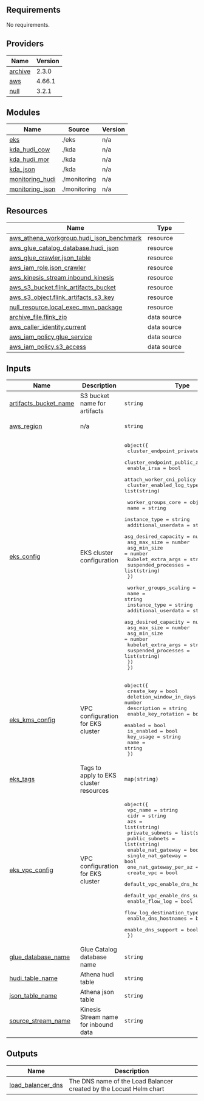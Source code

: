 <!-- BEGINNING OF PRE-COMMIT-TERRAFORM DOCS HOOK -->
## Requirements

No requirements.

## Providers

| Name | Version |
|------|---------|
| <a name="provider_archive"></a> [archive](#provider\_archive) | 2.3.0 |
| <a name="provider_aws"></a> [aws](#provider\_aws) | 4.66.1 |
| <a name="provider_null"></a> [null](#provider\_null) | 3.2.1 |

## Modules

| Name | Source | Version |
|------|--------|---------|
| <a name="module_eks"></a> [eks](#module\_eks) | ./eks | n/a |
| <a name="module_kda_hudi_cow"></a> [kda\_hudi\_cow](#module\_kda\_hudi\_cow) | ./kda | n/a |
| <a name="module_kda_hudi_mor"></a> [kda\_hudi\_mor](#module\_kda\_hudi\_mor) | ./kda | n/a |
| <a name="module_kda_json"></a> [kda\_json](#module\_kda\_json) | ./kda | n/a |
| <a name="module_monitoring_hudi"></a> [monitoring\_hudi](#module\_monitoring\_hudi) | ./monitoring | n/a |
| <a name="module_monitoring_json"></a> [monitoring\_json](#module\_monitoring\_json) | ./monitoring | n/a |

## Resources

| Name | Type |
|------|------|
| [aws_athena_workgroup.hudi_json_benchmark](https://registry.terraform.io/providers/hashicorp/aws/latest/docs/resources/athena_workgroup) | resource |
| [aws_glue_catalog_database.hudi_json](https://registry.terraform.io/providers/hashicorp/aws/latest/docs/resources/glue_catalog_database) | resource |
| [aws_glue_crawler.json_table](https://registry.terraform.io/providers/hashicorp/aws/latest/docs/resources/glue_crawler) | resource |
| [aws_iam_role.json_crawler](https://registry.terraform.io/providers/hashicorp/aws/latest/docs/resources/iam_role) | resource |
| [aws_kinesis_stream.inbound_kinesis](https://registry.terraform.io/providers/hashicorp/aws/latest/docs/resources/kinesis_stream) | resource |
| [aws_s3_bucket.flink_artifacts_bucket](https://registry.terraform.io/providers/hashicorp/aws/latest/docs/resources/s3_bucket) | resource |
| [aws_s3_object.flink_artifacts_s3_key](https://registry.terraform.io/providers/hashicorp/aws/latest/docs/resources/s3_object) | resource |
| [null_resource.local_exec_mvn_package](https://registry.terraform.io/providers/hashicorp/null/latest/docs/resources/resource) | resource |
| [archive_file.flink_zip](https://registry.terraform.io/providers/hashicorp/archive/latest/docs/data-sources/file) | data source |
| [aws_caller_identity.current](https://registry.terraform.io/providers/hashicorp/aws/latest/docs/data-sources/caller_identity) | data source |
| [aws_iam_policy.glue_service](https://registry.terraform.io/providers/hashicorp/aws/latest/docs/data-sources/iam_policy) | data source |
| [aws_iam_policy.s3_access](https://registry.terraform.io/providers/hashicorp/aws/latest/docs/data-sources/iam_policy) | data source |

## Inputs

| Name | Description | Type | Default | Required |
|------|-------------|------|---------|:--------:|
| <a name="input_artifacts_bucket_name"></a> [artifacts\_bucket\_name](#input\_artifacts\_bucket\_name) | S3 bucket name for artifacts | `string` | n/a | yes |
| <a name="input_aws_region"></a> [aws\_region](#input\_aws\_region) | n/a | `string` | `"eu-west-1"` | no |
| <a name="input_eks_config"></a> [eks\_config](#input\_eks\_config) | EKS cluster configuration | <pre>object({<br>    cluster_endpoint_private_access = bool<br>    cluster_endpoint_public_access  = bool<br>    enable_irsa                     = bool<br>    attach_worker_cni_policy        = bool<br>    cluster_enabled_log_types       = list(string)<br><br>    worker_groups_core = object({<br>      name                 = string<br>      instance_type        = string<br>      additional_userdata  = string<br>      asg_desired_capacity = number<br>      asg_max_size         = number<br>      asg_min_size         = number<br>      kubelet_extra_args   = string<br>      suspended_processes  = list(string)<br>    })<br><br>    worker_groups_scaling = object({<br>      name                 = string<br>      instance_type        = string<br>      additional_userdata  = string<br>      asg_desired_capacity = number<br>      asg_max_size         = number<br>      asg_min_size         = number<br>      kubelet_extra_args   = string<br>      suspended_processes  = list(string)<br>    })<br>  })</pre> | n/a | yes |
| <a name="input_eks_kms_config"></a> [eks\_kms\_config](#input\_eks\_kms\_config) | VPC configuration for EKS cluster | <pre>object({<br>    create_key              = bool<br>    deletion_window_in_days = number<br>    description             = string<br>    enable_key_rotation     = bool<br>    enabled                 = bool<br>    is_enabled              = bool<br>    key_usage               = string<br>    name                    = string<br>  })</pre> | n/a | yes |
| <a name="input_eks_tags"></a> [eks\_tags](#input\_eks\_tags) | Tags to apply to EKS cluster resources | `map(string)` | n/a | yes |
| <a name="input_eks_vpc_config"></a> [eks\_vpc\_config](#input\_eks\_vpc\_config) | VPC configuration for EKS cluster | <pre>object({<br>    vpc_name                         = string<br>    cidr                             = string<br>    azs                              = list(string)<br>    private_subnets                  = list(string)<br>    public_subnets                   = list(string)<br>    enable_nat_gateway               = bool<br>    single_nat_gateway               = bool<br>    one_nat_gateway_per_az           = bool<br>    create_vpc                       = bool<br>    default_vpc_enable_dns_hostnames = bool<br>    default_vpc_enable_dns_support   = bool<br>    enable_flow_log                  = bool<br>    flow_log_destination_type        = string<br>    enable_dns_hostnames             = bool<br>    enable_dns_support               = bool<br>  })</pre> | n/a | yes |
| <a name="input_glue_database_name"></a> [glue\_database\_name](#input\_glue\_database\_name) | Glue Catalog database name | `string` | n/a | yes |
| <a name="input_hudi_table_name"></a> [hudi\_table\_name](#input\_hudi\_table\_name) | Athena hudi table | `string` | n/a | yes |
| <a name="input_json_table_name"></a> [json\_table\_name](#input\_json\_table\_name) | Athena json table | `string` | n/a | yes |
| <a name="input_source_stream_name"></a> [source\_stream\_name](#input\_source\_stream\_name) | Kinesis Stream name for inbound data | `string` | n/a | yes |

## Outputs

| Name | Description |
|------|-------------|
| <a name="output_load_balancer_dns"></a> [load\_balancer\_dns](#output\_load\_balancer\_dns) | The DNS name of the Load Balancer created by the Locust Helm chart |
<!-- END OF PRE-COMMIT-TERRAFORM DOCS HOOK -->
